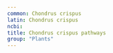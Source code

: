```yaml
---
common: Chondrus crispus
latin: Chondrus crispus
ncbi: 
title: Chondrus crispus pathways
group: "Plants"
---
```

